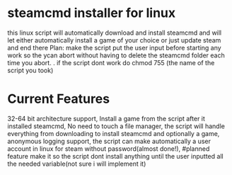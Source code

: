 # steamcmd installer for linux
this linux script will automatically download and install steamcmd and will let either automatically install a game of your choice or just update steam and end there
Plan: make the script put the user input before starting any work so the ycan abort without having to delete the steamcmd folder each time you abort.
. if the script dont work do chmod 755 (the name of the script you took)
# Current Features
32-64 bit architecture support,
Install a game from the script after it installed steamcmd,
No need to touch a file manager, the script will handle everything from downloading to install steamcmd and optionally a game,
anonymous logging support,
the script can make automatically a user account in linux for steam without password(almost done!),
#planned feature
make it so the script dont install anything until the user inputted all the needed variable(not sure i will implement it)
